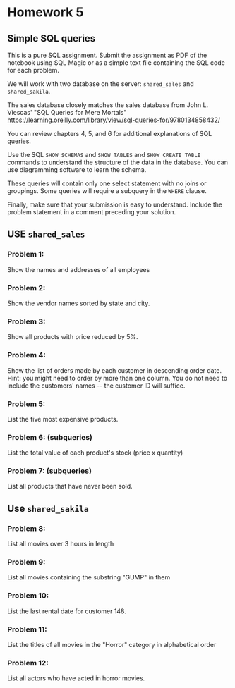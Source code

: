 # Homework 5

## Simple SQL queries

This is a pure SQL assignment. Submit the assignment as PDF of the notebook using SQL Magic or as a simple text file containing the SQL code for each problem. 

We will work with two database on the server: `shared_sales` and `shared_sakila`. 

The sales database closely matches the sales database from John L. Viescas' "SQL Queries for Mere Mortals" https://learning.oreilly.com/library/view/sql-queries-for/9780134858432/ 

You can review chapters 4, 5, and 6 for additional explanations of SQL queries.

Use the SQL `SHOW SCHEMAS` and `SHOW TABLES` and `SHOW CREATE TABLE` commands to understand the structure of the data in the database.
You can use diagramming software to learn the schema. 

These queries will contain only one select statement with no joins or groupings. Some queries will require a subquery in the `WHERE` clause.

Finally, make sure that your submission is easy to understand. Include the problem statement in a comment preceding your solution.

## USE `shared_sales`

### Problem 1: 

Show the names and addresses of all employees

### Problem 2: 

Show the vendor names sorted by state and city.

### Problem 3:

Show all products with price reduced by 5%.

### Problem 4:

Show the list of orders made by each customer in descending order date. Hint: you might need to order by more than one column. You do not need to include the customers' names -- the customer ID will suffice.

### Problem 5:

List the five most expensive products.

### Problem 6: (subqueries)
List the total value of each product's stock (price x quantity)

### Problem 7: (subqueries)
List all products that have never been sold.

## Use `shared_sakila`

### Problem 8:

List all movies over 3 hours in length

### Problem 9:

List all movies containing the substring "GUMP" in them

### Problem 10:
List the last rental date for customer 148. 

### Problem 11: 

List the titles of all movies in the "Horror" category in alphabetical order

### Problem 12:

List all actors who have acted in horror movies.


